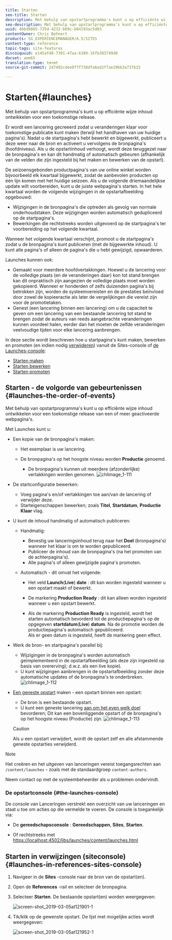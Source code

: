 ```yaml
---
title: Starten
seo-title: Starten
description: Met behulp van opstartprogramma's kunt u op efficiënte wijze inhoud ontwikkelen voor een toekomstige release. Met deze sjablonen kunt u wijzigingen klaar maken voor toekomstige publicatie, terwijl uw huidige pagina's behouden blijven
seo-description: Met behulp van opstartprogramma's kunt u op efficiënte wijze inhoud ontwikkelen voor een toekomstige release. Met deze sjablonen kunt u wijzigingen klaar maken voor toekomstige publicatie, terwijl uw huidige pagina's behouden blijven
uuid: 4bbd9865-735d-4232-b69c-b64193ac5d83
contentOwner: Chris Bohnert
products: SG_EXPERIENCEMANAGER/6.5/SITES
content-type: reference
topic-tags: site-features
discoiquuid: e145afd8-7391-47aa-b389-16fb303749d0
docset: aem65
translation-type: tm+mt
source-git-commit: 2d7492cdee9f7f730dfa6ad2ffae396b3a737b15

---
```



# Starten{#launches}

Met behulp van opstartprogramma&#39;s kunt u op efficiënte wijze inhoud ontwikkelen voor een toekomstige release.

Er wordt een lancering gecreeerd zodat u veranderingen klaar voor toekomstige publicatie kunt maken (terwijl het handhaven van uw huidige pagina&#39;s). Nadat u de startpagina&#39;s hebt bewerkt en bijgewerkt, publiceert u deze weer naar de bron en activeert u vervolgens de bronpagina&#39;s (hoofdniveau). Als u de opstartinhoud verhoogt, wordt deze teruggezet naar de bronpagina&#39;s en kan dit handmatig of automatisch gebeuren (afhankelijk van de velden die zijn ingesteld bij het maken en bewerken van de opstart).

De seizoensgebonden productpagina&#39;s van uw online winkel worden bijvoorbeeld elk kwartaal bijgewerkt, zodat de aanbevolen producten op één lijn komen met het huidige seizoen. Als u de volgende driemaandelijkse update wilt voorbereiden, kunt u de juiste webpagina&#39;s starten. In het hele kwartaal worden de volgende wijzigingen in de opstartafbeelding opgebouwd:

* Wijzigingen in de bronpagina&#39;s die optreden als gevolg van normale onderhoudstaken. Deze wijzigingen worden automatisch gedupliceerd op de startpagina&#39;s.
* Bewerkingen die rechtstreeks worden uitgevoerd op de startpagina&#39;s ter voorbereiding op het volgende kwartaal.

Wanneer het volgende kwartaal verschijnt, promoot u de startpagina&#39;s zodat u de bronpagina&#39;s kunt publiceren (met de bijgewerkte inhoud). U kunt alle pagina&#39;s of alleen de pagina&#39;s die u hebt gewijzigd, opwaarderen.

Launches kunnen ook:

* Gemaakt voor meerdere hoofdvertakkingen. Hoewel u de lancering voor de volledige plaats (en de veranderingen daar) kon tot stand brengen kan dit onpraktisch zijn aangezien de volledige plaats moet worden gekopieerd. Wanneer er honderden of zelfs duizenden pagina&#39;s bij betrokken zijn, worden de systeemvereisten en de prestaties beïnvloed door zowel de kopieeractie als later de vergelijkingen die vereist zijn voor de promotietaken.
* Genest (een lancering binnen een lancering) om u de capaciteit te geven om een lancering van een bestaande lancering tot stand te brengen zodat de auteurs van reeds aangebrachte veranderingen kunnen voordeel halen, eerder dan het moeten de zelfde veranderingen veelvoudige tijden voor elke lancering aanbrengen.

In deze sectie wordt beschreven hoe u startpagina&#39;s kunt maken, bewerken en promoten (en indien nodig [verwijderen](/help/sites-authoring/launches-creating.md#deleting-a-launch)) vanuit de Sites-console of [de Launches-console](#the-launches-console):

* [Starten maken](/help/sites-authoring/launches-creating.md)
* [Starten bewerken](/help/sites-authoring/launches-editing.md)
* [Starten promoten](/help/sites-authoring/launches-promoting.md)

## Starten - de volgorde van gebeurtenissen {#launches-the-order-of-events}

Met behulp van opstartprogramma&#39;s kunt u op efficiënte wijze inhoud ontwikkelen voor een toekomstige release van een of meer geactiveerde webpagina&#39;s.

Met Launches kunt u:

* Een kopie van de bronpagina&#39;s maken:

   * Het exemplaar is uw lancering.
   * De bronpagina&#39;s op het hoogste niveau worden **Productie** genoemd.

      * De bronpagina&#39;s kunnen uit meerdere (afzonderlijke) vertakkingen worden genomen.
   ![chlimage_1-111](assets/chlimage_1-111.png)

* De startconfiguratie bewerken:

   * Voeg pagina&#39;s en/of vertakkingen toe aan/van de lancering of verwijder deze.
   * Starteigenschappen bewerken; zoals **Titel**, **Startdatum**, **Productie Klaar** vlag.

* U kunt de inhoud handmatig of automatisch publiceren:

   * Handmatig:

      * Bevestig uw lanceringsinhoud terug naar het **Doel** (bronpagina&#39;s) wanneer het klaar is om te worden gepubliceerd.
      * Publiceer de inhoud van de bronpagina&#39;s (na het promoten van de achterpagina&#39;s).
      * Alle pagina&#39;s of alleen gewijzigde pagina&#39;s promoten.
   * Automatisch - dit omvat het volgende:

      * Het veld **Launch**(**Live**) **date** : dit kan worden ingesteld wanneer u een opstart maakt of bewerkt.

      * De markering **Production Ready** : dit kan alleen worden ingesteld wanneer u een opstart bewerkt.
      * Als de markering **Production Ready** is ingesteld, wordt het starten automatisch bevorderd tot de productiepagina&#39;s op de opgegeven **startdatum**(**Live**) **datum**. Na de promotie worden de productiepagina&#39;s automatisch gepubliceerd.\
         Als er geen datum is ingesteld, heeft de markering geen effect.


* Werk de bron- en startpagina&#39;s parallel bij:

   * Wijzigingen in de bronpagina&#39;s worden automatisch geïmplementeerd in de opstartafbeelding (als deze zijn ingesteld op basis van overerving); d.w.z. als een live kopie).
   * U kunt wijzigingen aanbrengen in de opstartafbeelding zonder deze automatische updates of de bronpagina&#39;s te onderbreken.
   ![chlimage_1-112](assets/chlimage_1-112.png)

* [Een geneste opstart](/help/sites-authoring/launches-creating.md#creating-a-nested-launch) maken - een opstart binnen een opstart:

   * De bron is een bestaande opstart.
   * U kunt een geneste lancering [aan om het even welk doel](/help/sites-authoring/launches-promoting.md#promoting-a-nested-launch) bevorderen; Dit kan een bovenliggende opstart of de bronpagina&#39;s op het hoogste niveau (Productie) zijn.
   ![chlimage_1-113](assets/chlimage_1-113.png)

   >[!CAUTION]
   >
   >Als u een opstart verwijdert, wordt de opstart zelf en alle afstammende geneste opstarties verwijderd.

>[!NOTE]
>
>Het creëren en het uitgeven van lanceringen vereist toegangsrechten aan `/content/launches` - zoals met de standaardgroep `content-authors`.
>
>Neem contact op met de systeembeheerder als u problemen ondervindt.

### De opstartconsole {#the-launches-console}

De console van Lanceringen verstrekt een overzicht van uw lanceringen en staat u toe om acties op die vermelde te voeren. De console is toegankelijk via:

* De **gereedschapsconsole** : **Gereedschappen**, **Sites**, **Starten**.

* Of rechtstreeks met [https://localhost:4502/libs/launches/content/launches.html](https://localhost:4502/libs/launches/content/launches.html)

## Starten in verwijzingen (siteconsole) {#launches-in-references-sites-console}

1. Navigeer in de **Sites** -console naar de bron van de opstart(en).
1. Open de **References** -rail en selecteer de bronpagina.
1. Selecteer **Starten**. De bestaande opstart(en) worden weergegeven:

   ![screen-shot_2019-03-05at121901-1](assets/screen-shot_2019-03-05at121901-1.png)

1. Tik/klik op de gewenste opstart. De lijst met mogelijke acties wordt weergegeven:

   ![screen-shot_2019-03-05at121952-1](assets/screen-shot_2019-03-05at121952-1.png)
